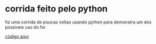 # **corrida feito pelo python**
fiz uma corrida de poucas voltas usando python para demonstra um dos possiveis uso do for

[código aqui](https://github.com/guilhermeventepanis/databaseuniversity/blob/main/corrida.ipynb)




